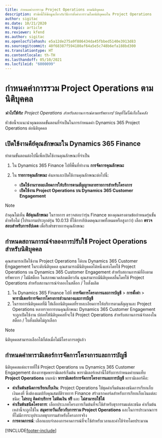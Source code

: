 ```yaml
---
title: กำหนดค่าการรวม Project Operations ตามนิติบุคคล
description: หัวข้อนี้ให้ข้อมูลเกี่ยวกับวิธีการตั้งค่าการรวมโดยนิติบุคคลใน Project Operations
author: sigitac
ms.date: 10/21/2020
ms.topic: article
ms.reviewer: kfend
ms.author: sigitac
ms.openlocfilehash: e5a12de275a9f886434da45fbbed5140e3913d83
ms.sourcegitcommit: 40f68387f594180af64a5e5c748b6efa188bd300
ms.translationtype: HT
ms.contentlocale: th-TH
ms.lasthandoff: 05/10/2021
ms.locfileid: "6000099"
---
```

# <a name="configure-project-operations-integration-per-legal-entity"></a>กำหนดค่าการรวม Project Operations ตามนิติบุคคล 

_**นำไปใช้กับ:** Project Operations สำหรับสถานการณ์ตามทรัพยากร/วัสดุที่ไม่ได้เก็บในคลัง_

หัวข้อนี้จะแนะนำคุณตลอดขั้นตอนที่จำเป็นในการกำหนดค่า Dynamics 365 Project Operations ต่อนิติบุคคล

## <a name="enable-feature-keys-in-dynamics-365-finance"></a>เปิดใช้งานคีย์คุณลักษณะใน Dynamics 365 Finance

ทำตามขั้นตอนต่อไปนี้เพื่อเปิดใช้งานคุณลักษณะที่จำเป็น

1. ใน Dynamics 365 Finance ไปที่พื้นที่ทำงาน **การจัดการคุณลักษณะ**
2. ใน **รายการคุณลักษณะ** ค้นหาและเปิดใช้งานคุณลักษณะต่อไปนี้:
  
    - **เปิดใช้งานรายละเอียดการให้บริการตามสัญญาหลายรายการสำหรับโครงการ**
    - **เปิดใช้งาน Project Operations บน Dynamics 365 Customer Engagement**

> [!NOTE]
> ถ้าคุณไม่เห็น **คีย์คุณลักษณะ** ในรายการ ตรวจสอบว่ารุ่น Finance ของคุณตรงตามข้อกำหนดรุ่นขั้นต่ำหรือไม่ (โปรแกรมประยุกต์รุ่น 10.0.13 ที่ใช้การอัปเดตคุณภาพทั้งหมดหรือสูงกว่า) เลือก **ตรวจสอบสำหรับการอัปเดต** เพื่อรีเฟรชรายการคุณลักษณะ

## <a name="define-the-project-operations-deployment-scenario-for-a-legal-entity"></a>กำหนดสถานการณ์จำลองการปรับใช้ Project Operations สำหรับนิติบุคคล

คุณสามารถเปิดใช้งาน Project Operations ได้บน Dynamics 365 Customer Engagement ในระดับนิติบุคคล คุณสามารถมีนิติบุคคลได้หนึ่งแห่งโดยใช้ Project Operations บน Dynamics 365 Customer Engagement สำหรับสถานการณ์ที่อิงตามทรัพยากร / ไม่มีสต็อก ในสภาพแวดล้อมเดียวกัน คุณสามารถมีนิติบุคคลอื่นโดยใช้ Project Operations สำหรับสถานการณ์จำลองในสต็อก / ใบสั่งผลิต

1. ใน Dynamics 365 Finance ไปที่ **การจัดการโครงการและการบัญชี** > **การตั้งค่า** > **พารามิเตอร์การจัดการโครงการส่วนกลางและการบัญชี**
2. ในรายการนิติบุคคลที่มี ให้เลือกนิติบุคคลที่รายละเอียดการให้บริการตามสัญญาและ Project Operations หลายรายการบนคุณลักษณะ Dynamics 365 Customer Engagement จะถูกเปิดใช้งาน ปล่อยให้นิติบุคคลที่จะใช้ Project Operations สำหรับสถานการณ์จำลองในสต็อก / ใบสั่งผลิตไม่ถูกเลือก

> [!NOTE]
> นิติบุคคลสามารถเลือกได้ก็ต่อเมื่อไม่มีโครงการอยู่แล้ว

## <a name="configure-project-management-and-accounting-parameters"></a>กำหนดค่าพารามิเตอร์การจัดการโครงการและการบัญชี

นิติบุคคลแต่ละรายที่ใช้ Project Operations บน Dynamics 365 Customer Engagement ต้องการชุดพารามิเตอร์เริ่มต้น พารามิเตอร์เหล่านี้ได้รับการกำหนดค่าบนแท็บ **Project Operations** บนหน้า **พารามิเตอร์การจัดการโครงการและการบัญชี** พารามิเตอร์คือ:

  - **ค่าเริ่มต้นชนิดการเรียกเก็บเงิน**: Project Operations ใช้ชุดค่าเริ่มต้นของชนิดการเรียกเก็บเงินคงที่ ซึ่งต้องแมปกับคุณสมบัติรายการ Finance สร้างเรกคอร์ดสำหรับการเรียกเก็บเงินแต่ละชนิด: **ไม่ระบุ** **คิดค่าบริการ** **ไม่คิดเงิน** **ฟรี** และ **ไม่สามารถใช้ได้**
  - **ค่าเริ่มต้นชนิดโครงการ**: เลือกประเภทโครงการเริ่มต้นที่จะใช้สำหรับธุรกรรมแต่ละชนิด ค่าเริ่มต้นเหล่านี้จะถูกใช้ใน **สมุดรายวันเกี่ยวกับการรวม Project Operations** และในการประมาณการที่ไม่มีการระบุประเภทธุรกรรมสำหรับโครงการจริง
  - **การคาดการณ์**: เลือกแบบจำลองการคาดการณ์ที่จะใช้สำหรับเวลาและค่าใช้จ่ายโดยประมาณ


[!INCLUDE[footer-include](../includes/footer-banner.md)]